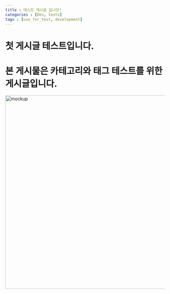 ```yaml
---
title : 테스트 게시글 입니닷!
categories : [Dev, tests]
tags : [use_for_test, development]
---
```


# 첫 게시글 테스트입니다.
# 본 게시물은 카테고리와 태그 테스트를 위한 게시글입니다.

<img width="612" alt="mockup" src="https://github.com/KimJeju/kimjeju.github.io/assets/80661467/f0f1345d-937e-4af1-9134-007834f2408c">
